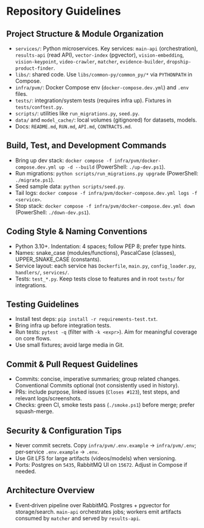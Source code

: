 # Repository Guidelines

## Project Structure & Module Organization
- `services/`: Python microservices. Key services: `main-api` (orchestration), `results-api` (read API), `vector-index` (pgvector), `vision-embedding`, `vision-keypoint`, `video-crawler`, `matcher`, `evidence-builder`, `dropship-product-finder`.
- `libs/`: shared code. Use `libs/common-py/common_py/*` via `PYTHONPATH` in Compose.
- `infra/pvm/`: Docker Compose env (`docker-compose.dev.yml`) and `.env` files.
- `tests/`: integration/system tests (requires infra up). Fixtures in `tests/conftest.py`.
- `scripts/`: utilities like `run_migrations.py`, `seed.py`.
- `data/` and `model_cache/`: local volumes (gitignored) for datasets, models.
- Docs: `README.md`, `RUN.md`, `API.md`, `CONTRACTS.md`.

## Build, Test, and Development Commands
- Bring up dev stack: `docker compose -f infra/pvm/docker-compose.dev.yml up -d --build` (PowerShell: `./up-dev.ps1`).
- Run migrations: `python scripts/run_migrations.py upgrade` (PowerShell: `./migrate.ps1`).
- Seed sample data: `python scripts/seed.py`.
- Tail logs: `docker compose -f infra/pvm/docker-compose.dev.yml logs -f <service>`.
- Stop stack: `docker compose -f infra/pvm/docker-compose.dev.yml down` (PowerShell: `./down-dev.ps1`).

## Coding Style & Naming Conventions
- Python 3.10+. Indentation: 4 spaces; follow PEP 8; prefer type hints.
- Names: snake_case (modules/functions), PascalCase (classes), UPPER_SNAKE_CASE (constants).
- Service layout: each service has `Dockerfile`, `main.py`, `config_loader.py`, `handlers/`, `services/`.
- Tests: `test_*.py`. Keep tests close to features and in root `tests/` for integrations.

## Testing Guidelines
- Install test deps: `pip install -r requirements-test.txt`.
- Bring infra up before integration tests.
- Run tests: `pytest -q` (filter with `-k <expr>`). Aim for meaningful coverage on core flows.
- Use small fixtures; avoid large media in Git.

## Commit & Pull Request Guidelines
- Commits: concise, imperative summaries; group related changes. Conventional Commits optional (not consistently used in history).
- PRs: include purpose, linked issues (`Closes #123`), test steps, and relevant logs/screenshots.
- Checks: green CI, smoke tests pass (`./smoke.ps1`) before merge; prefer squash-merge.

## Security & Configuration Tips
- Never commit secrets. Copy `infra/pvm/.env.example` → `infra/pvm/.env`; per‑service `.env.example` → `.env`.
- Use Git LFS for large artifacts (videos/models) when versioning.
- Ports: Postgres on `5435`, RabbitMQ UI on `15672`. Adjust in Compose if needed.

## Architecture Overview
- Event‑driven pipeline over RabbitMQ. Postgres + pgvector for storage/search. `main-api` orchestrates jobs; workers emit artifacts consumed by `matcher` and served by `results-api`.

